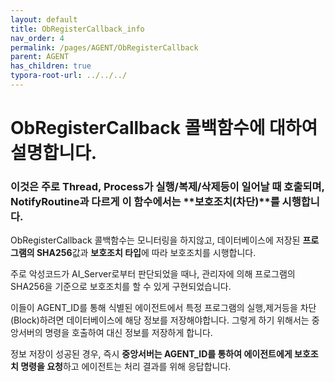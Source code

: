 ```yaml
---
layout: default
title: ObRegisterCallback_info
nav_order: 4
permalink: /pages/AGENT/ObRegisterCallback
parent: AGENT
has_children: true
typora-root-url: ../../../
---
```


# **ObRegisterCallback 콜백함수에 대하여 설명합니다.**

### 이것은 주로 Thread, Process가 실행/복제/삭제등이 일어날 때 호출되며, NotifyRoutine과 다르게 이 함수에서는 **보호조치(차단)**를 시행합니다. 

ObRegisterCallback 콜백함수는 모니터링을 하지않고, 데이터베이스에 저장된 **프로그램의 SHA256**값과 **보호조치 타입**에 따라 보호조치를 시행합니다. <br>

주로 악성코드가 AI_Server로부터 판단되었을 때나, 관리자에 의해 프로그램의 SHA256을 기준으로 보호조치를 할 수 있게 구현되었습니다.  <br>

이들이 AGENT_ID를 통해 식별된 에이전트에서 특정 프로그램의 실행,제거등을 차단(Block)하려면 데이터베이스에 해당 정보를 저장해야합니다. 그렇게 하기 위해서는 중앙서버의 명령을 호출하여 대신 정보를 저장하게 합니다. <br>

정보 저장이 성공된 경우, 즉시 **중앙서버는 AGENT_ID를 통하여 에이전트에게 보호조치 명령을 요청**하고 에이전트는 처리 결과를 위해 응답합니다. 



